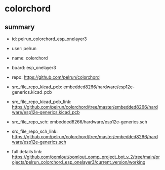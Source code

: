 # colorchord
 
## summary 
* id: pelrun_colorchord_esp_onelayer3
* user: pelrun
* name: colorchord
* board: esp_onelayer3
* repo: https://github.com/pelrun/colorchord
* src_file_repo_kicad_pcb: embedded8266/hardware/esp12e-generics.kicad_pcb
* src_file_repo_kicad_pcb_link: https://github.com/pelrun/colorchord/tree/master/embedded8266/hardware/esp12e-generics.kicad_pcb


* src_file_repo_sch: embedded8266/hardware/esp12e-generics.sch
* src_file_repo_sch_link: https://github.com/pelrun/colorchord/tree/master/embedded8266/hardware/esp12e-generics.sch
* full details link: https://github.com/oomlout/oomlout_oomp_project_bot_v_2/tree/main/projects/pelrun_colorchord_esp_onelayer3/current_version/working  







